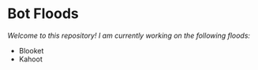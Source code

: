 # Bot Floods
*Welcome to this repository! I am currently working on the following floods:*
- Blooket
- Kahoot
